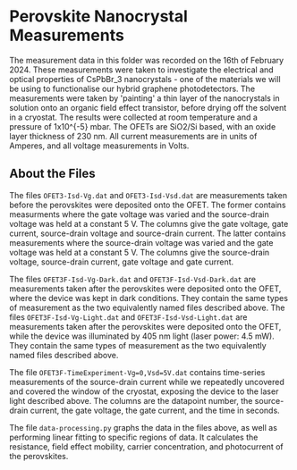 # Perovskite Nanocrystal Measurements

The measurement data in this folder was recorded on the 16th of February 2024.
These measurements were taken to investigate the electrical and optical properties of CsPbBr_3 nanocrystals - one of the materials we will be using to functionalise our hybrid graphene photodetectors. The measurements were taken by 'painting' a thin layer of the nanocrystals in solution onto an organic field effect transistor, before drying off the solvent in a cryostat.
The results were collected at room temperature and a pressure of 1x10^{-5} mbar. The OFETs are SiO2/Si based, with an oxide layer thickness of 230 nm. All current measurements are in units of Amperes, and all voltage measurements in Volts.

## About the Files

The files `OFET3-Isd-Vg.dat` and `OFET3-Isd-Vsd.dat` are measurements taken before the perovskites were deposited onto the OFET.
The former contains measurments where the gate voltage was varied and the source-drain voltage was held at a constant 5 V. The columns give the gate voltage, gate current, source-drain voltage and source-drain current.
The latter contains measurements where the source-drain voltage was varied and the gate voltage was held at a constant 5 V. The columns give the source-drain voltage, source-drain current, gate voltage and gate current.

The files `OFET3F-Isd-Vg-Dark.dat` and `OFET3F-Isd-Vsd-Dark.dat` are measurements taken after the perovskites were deposited onto the OFET, where the device was kept in dark conditions. They contain the same types of measurement as the two equivalently named files described above.
The files `OFET3F-Isd-Vg-Light.dat` and `OFET3F-Isd-Vsd-Light.dat` are measurements taken after the perovskites were deposited onto the OFET, while the device was illuminated by 405 nm light (laser power: 4.5 mW). They contain the same types of measurement as the two equivalently named files described above.

The file `OFET3F-TimeExperiment-Vg=0,Vsd=5V.dat` contains time-series measurements of the source-drain current while we repeatedly uncovered and covered the window of the cryostat, exposing the device to the laser light described above. The columns are the datapoint number, the source-drain current, the gate voltage, the gate current, and the time in seconds.

The file `data-processing.py` graphs the data in the files above, as well as performing linear fitting to specific regions of data. It calculates the resistance, field effect mobility, carrier concentration, and photocurrent of the perovskites.
